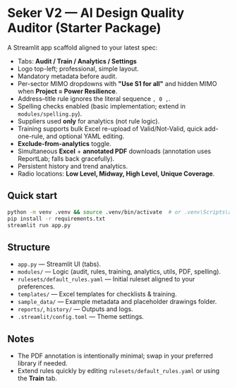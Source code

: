 # Seker V2 — AI Design Quality Auditor (Starter Package)

A Streamlit app scaffold aligned to your latest spec:
- Tabs: **Audit / Train / Analytics / Settings**
- Logo top-left; professional, simple layout.
- Mandatory metadata before audit.
- Per-sector MIMO dropdowns with **"Use S1 for all"** and hidden MIMO when **Project = Power Resilience**.
- Address–title rule ignores the literal sequence `, 0 ,`.
- Spelling checks enabled (basic implementation; extend in `modules/spelling.py`).
- Suppliers used **only** for analytics (not rule logic).
- Training supports bulk Excel re-upload of Valid/Not-Valid, quick add-one-rule, and optional YAML editing.
- **Exclude-from-analytics** toggle.
- Simultaneous **Excel** + **annotated PDF** downloads (annotation uses ReportLab; falls back gracefully).
- Persistent history and trend analytics.
- Radio locations: **Low Level, Midway, High Level, Unique Coverage**.

## Quick start
```bash
python -m venv .venv && source .venv/bin/activate  # or .venv\Scripts\activate on Windows
pip install -r requirements.txt
streamlit run app.py
```

## Structure
- `app.py` — Streamlit UI (tabs).
- `modules/` — Logic (audit, rules, training, analytics, utils, PDF, spelling).
- `rulesets/default_rules.yaml` — Initial ruleset aligned to your preferences.
- `templates/` — Excel templates for checklists & training.
- `sample_data/` — Example metadata and placeholder drawings folder.
- `reports/`, `history/` — Outputs and logs.
- `.streamlit/config.toml` — Theme settings.

## Notes
- The PDF annotation is intentionally minimal; swap in your preferred library if needed.
- Extend rules quickly by editing `rulesets/default_rules.yaml` or using the **Train** tab.
